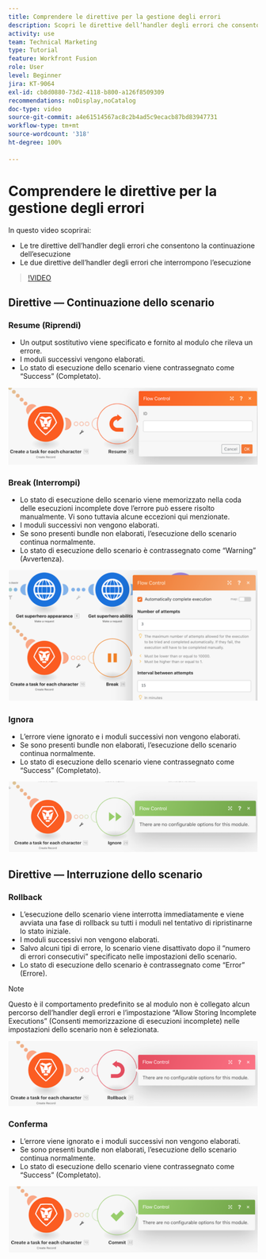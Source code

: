 ```yaml
---
title: Comprendere le direttive per la gestione degli errori
description: Scopri le direttive dell’handler degli errori che consentono la continuazione dell’esecuzione e quelle che la interrompono, in [!DNL Adobe Workfront Fusion].
activity: use
team: Technical Marketing
type: Tutorial
feature: Workfront Fusion
role: User
level: Beginner
jira: KT-9064
exl-id: cb8d0880-73d2-4118-b800-a126f8509309
recommendations: noDisplay,noCatalog
doc-type: video
source-git-commit: a4e61514567ac8c2b4ad5c9ecacb87bd83947731
workflow-type: tm+mt
source-wordcount: '318'
ht-degree: 100%

---
```


# Comprendere le direttive per la gestione degli errori

In questo video scoprirai:

* Le tre direttive dell’handler degli errori che consentono la continuazione dell’esecuzione
* Le due direttive dell’handler degli errori che interrompono l’esecuzione

>[!VIDEO](https://video.tv.adobe.com/v/335305/?quality=12&learn=on)

## Direttive — Continuazione dello scenario

### Resume (Riprendi)

* Un output sostitutivo viene specificato e fornito al modulo che rileva un errore.
* I moduli successivi vengono elaborati.
* Lo stato di esecuzione dello scenario viene contrassegnato come “Success” (Completato).

![Immagine di una direttiva Resume (Riprendi)](assets/troubleshooting-and-error-handling-2.png)

### Break (Interrompi)

* Lo stato di esecuzione dello scenario viene memorizzato nella coda delle esecuzioni incomplete dove l’errore può essere risolto manualmente. Vi sono tuttavia alcune eccezioni qui menzionate.
* I moduli successivi non vengono elaborati.
* Se sono presenti bundle non elaborati, l’esecuzione dello scenario continua normalmente.
* Lo stato di esecuzione dello scenario è contrassegnato come “Warning” (Avvertenza).

![Immagine di una direttiva Break (Interrompi)](assets/troubleshooting-and-error-handling-3.png)

### Ignora

* L’errore viene ignorato e i moduli successivi non vengono elaborati.
* Se sono presenti bundle non elaborati, l’esecuzione dello scenario continua normalmente.
* Lo stato di esecuzione dello scenario viene contrassegnato come “Success” (Completato).

![Immagine di una direttiva Ignore (Ignora)](assets/troubleshooting-and-error-handling-4.png)

## Direttive — Interruzione dello scenario

### Rollback

* L’esecuzione dello scenario viene interrotta immediatamente e viene avviata una fase di rollback su tutti i moduli nel tentativo di ripristinarne lo stato iniziale.
* I moduli successivi non vengono elaborati.
* Salvo alcuni tipi di errore, lo scenario viene disattivato dopo il “numero di errori consecutivi” specificato nelle impostazioni dello scenario.
* Lo stato di esecuzione dello scenario è contrassegnato come “Error” (Errore).

>[!NOTE]
>
>Questo è il comportamento predefinito se al modulo non è collegato alcun percorso dell’handler degli errori e l’impostazione “Allow Storing Incomplete Executions” (Consenti memorizzazione di esecuzioni incomplete) nelle impostazioni dello scenario non è selezionata.

![Immagine di una direttiva di rollback](assets/troubleshooting-and-error-handling-5.png)

### Conferma

* L’errore viene ignorato e i moduli successivi non vengono elaborati.
* Se sono presenti bundle non elaborati, l’esecuzione dello scenario continua normalmente.
* Lo stato di esecuzione dello scenario viene contrassegnato come “Success” (Completato).

![Immagine di una direttiva Commit (Conferma)](assets/troubleshooting-and-error-handling-6.png)
